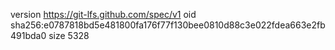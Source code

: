 version https://git-lfs.github.com/spec/v1
oid sha256:e0787818bd5e481800fa176f77f130bee0810d88c3e022fdea663e2fb491bda0
size 5328
